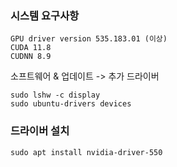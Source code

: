 ### 시스템 요구사항
```
GPU driver version 535.183.01 (이상)
CUDA 11.8
CUDNN 8.9
```

소프트웨어 & 업데이트 -> 추가 드라이버

```
sudo lshw -c display
sudo ubuntu-drivers devices
```

### 드라이버 설치
```
sudo apt install nvidia-driver-550
```
